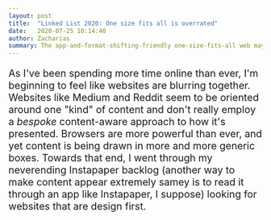 ```yaml
---
layout: post
title:  "Linked List 2020: One size fits all is overrated"
date:   2020-07-25 10:14:40
author: Zacharias
summary: The app-and-format-shifting-friendly one-size-fits-all web may be winning, but there's good stuff if you go looking around.
---
```


<div class="row">
<div class="col-md-12">
<p style="font-size:1.4em">As I've been spending more time online than ever, I'm beginning to feel like websites are blurring together. Websites like Medium and Reddit seem to be oriented around one "kind" of content and don't really employ a <em>bespoke</em> content-aware approach to how it's presented. Browsers are more powerful than ever, and yet content is being drawn in more and more generic boxes. Towards that end, I went through my neverending Instapaper backlog (another way to make content appear extremely samey is to read it through an app like Instapaper, I suppose) looking for websites that are design first.</p>
</div>
</div>

<div class="row" style="min-height:1200px">
    <div class="col-md-3" style="min-height:1200px;background:transparent url('assets/rich-web/colors.png') no-repeat center center /cover"></div>
    <div class="col-md-3" style="min-height:1200px;background:transparent url('assets/rich-web/chinachallenge.png') no-repeat center center /cover"></div>
    <div class="col-md-3" style="min-height:1200px;background:transparent url('assets/rich-web/computergs.png') no-repeat center center /cover"></div>
    <div class="col-md-3" style="min-height:1200px;background:transparent url('assets/rich-web/gwern.png') no-repeat center center /cover"></div>
</div>

<p><a href=https://nipponcolors.com/#kanzo">Nippon Colors</a> is a wonderful visualization of a color collection.</p>

<p><a href="https://www.reuters.com/investigates/special-report/china-army-navy/">Reuters Investigates: China’s vast fleet is tipping the balance in the Pacific</a></p>

<p><a href=https://nipponcolors.com/#kanzo">Simone's Computer</a> may take more computer juice to run than Crysis.</p>

<p><a href=https://www.gwern.net/About">Gwern Branwen's Personal Website</a> is a great example of how you can show in-context information against prose, using the humble hyperlink to provide a rich reading experience.
</p>

<p>For more genre-defying websites, you can check out this wonderful collection at <a href="https://brutalistwebsites.com/">Brutalist Websites</a>.</p>